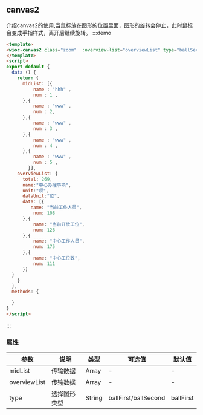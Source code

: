 <script>
export default {
  data () {
    return {
      midList: [{
          name : "hhh" ,
          num : 1 ,
      },{
          name : "www" ,
          num : 2,
      },{
          name : "www" ,
          num : 3 ,
      },{
          name : "www" ,
          num : 4 ,
      },{
          name : "www" ,
          num : 5 ,
        }],
      overviewList: {
          total: 269,
          name:"中心办理事项",
          unit:"项",
          dataUnit:"位",
          data: [{
             name: "当前工作人员",
              num: 108
          },{
              name: "当前开放工位",
              num: 126
          },{
              name: "中心工作人员",
              num: 175
          },{
              name: "中心工位数",
              num: 111
          }]
      }
    }
  },
  methods: {

  }
}
</script>
## canvas2
介绍canvas2的使用,当鼠标放在图形的位置里面，图形的旋转会停止，此时鼠标会变成手指样式，离开后继续旋转。
:::demo
``` html
<template>
<wioc-canvas2 class="zoom"  :overview-list="overviewList" type="ballSecond"></wioc-canvas2>
</template>
<script>
export default {
  data () {
    return {
      midList: [{
          name : "hhh" ,
          num : 1 ,
      },{
          name : "www" ,
          num : 2,
      },{
          name : "www" ,
          num : 3 ,
      },{
          name : "www" ,
          num : 4 ,
      },{
          name : "www" ,
          num : 5 ,
        }],
    overviewList: {
      total: 269,
      name:"中心办理事项",
      unit:"项",
      dataUnit:"位",
      data: [{
         name: "当前工作人员",
          num: 108
      },{
          name: "当前开放工位",
          num: 126
      },{
          name: "中心工作人员",
          num: 175
      },{
          name: "中心工位数",
          num: 111
      }]
  }
    }
  },
  methods: {

  }
}
</script>
```
:::

### 属性
| 参数      | 说明    | 类型      | 可选值       | 默认值   |
|---------- |-------- |---------- |-------------  |-------- |
| midList | 传输数据 | Array | - | - |
| overviewList | 传输数据 | Array | - | - |
| type | 选择图形类型 | String | ballFirst/ballSecond | ballFirst |

